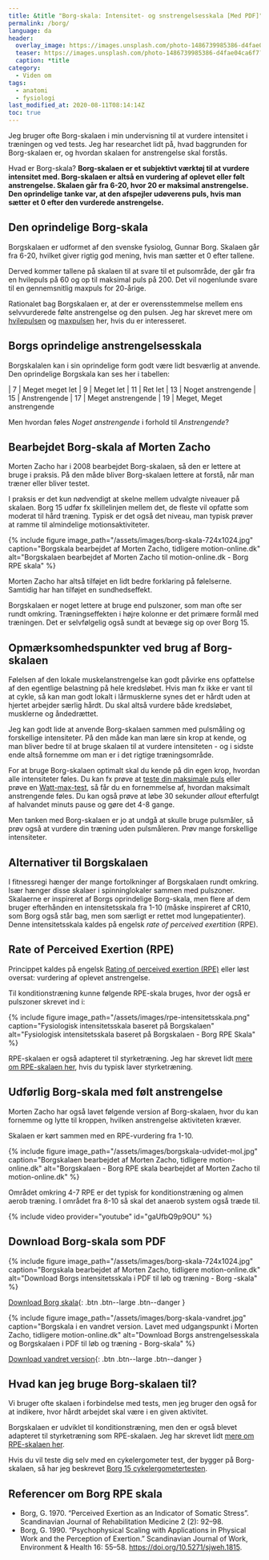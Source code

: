 ```yaml
---
title: &title "Borg-skala: Intensitet- og snstrengelsesskala [Med PDF]"
permalink: /borg/
language: da
header:
  overlay_image: https://images.unsplash.com/photo-1486739985386-d4fae04ca6f7?ixlib=rb-1.2.1&ixid=eyJhcHBfaWQiOjEyMDd9&auto=format&fit=crop&w=1652&q=80
  teaser: https://images.unsplash.com/photo-1486739985386-d4fae04ca6f7?ixlib=rb-1.2.1&ixid=eyJhcHBfaWQiOjEyMDd9&auto=format&fit=crop&w=400&q=80
  caption: *title
category:
  - Viden om
tags:
  - anatomi
  - fysiologi
last_modified_at: 2020-08-11T08:14:14Z
toc: true
---
```


Jeg bruger ofte Borg-skalaen i min undervisning til at vurdere intensitet i træningen og ved tests. Jeg har researchet lidt på, hvad baggrunden for Borg-skalaen er, og hvordan skalaen for anstrengelse skal forstås.

Hvad er Borg-skala? **Borg-skalaen er et subjektivt værktøj til at vurdere intensitet med. Borg-skalaen er altså en vurdering af oplevet eller følt anstrengelse. Skalaen går fra 6-20, hvor 20 er maksimal anstrengelse. Den oprindelige tanke var, at den afspejler udøverens puls, hvis man sætter et 0 efter den vurderede anstrengelse.** 

## Den oprindelige Borg-skala
 
Borgskalaen er udformet af den svenske fysiolog, Gunnar Borg. Skalaen går fra 6-20, hvilket giver rigtig god mening, hvis man sætter et 0 efter tallene.

Derved kommer tallene på skalaen til at svare til et pulsområde, der går fra en hvilepuls på 60 og op til maksimal puls på 200. Det vil nogenlunde svare til en gennemsnitlig maxpuls for 20-årige. 

Rationalet bag Borgskalaen er, at der er overensstemmelse mellem ens selvvurderede følte anstrengelse og den pulsen.
Jeg har skrevet mere om [hvilepulsen](/hvilepuls/) og [maxpulsen](/test-max-puls/) her, hvis du er interesseret.

## Borgs oprindelige anstrengelsesskala
 
Borgskalalen kan i sin oprindelige form godt være lidt besværlig at anvende. Den oprindelige Borgskala kan ses her i tabellen:
 
| 7 | Meget meget let
| 9 | Meget let
| 11 | Ret let
| 13 | Noget anstrengende
| 15 | Anstrengende 
| 17 | Meget anstrengende 
| 19 | Meget, Meget anstrengende
 
Men hvordan føles _Noget anstrengende_ i forhold til _Anstrengende_? 
 
## Bearbejdet Borg-skala af Morten Zacho
 
Morten Zacho har i 2008 bearbejdet Borg-skalaen, så den er lettere at bruge i praksis. På den måde bliver Borg-skalaen lettere at forstå, når man træner eller bliver testet.

I praksis er det kun nødvendigt at skelne mellem udvalgte niveauer på skalaen. Borg 15 udfør fx skillelinjen mellem det, de fleste vil opfatte som moderat til hård træning. Typisk er det også det niveau, man typisk prøver at ramme til almindelige motionsaktiviteter.

{% include figure image_path="/assets/images/borg-skala-724x1024.jpg" caption="Borgskala bearbejdet af Morten Zacho, tidligere motion-online.dk" alt="Borgskalaen bearbejdet af Morten Zacho til motion-online.dk - Borg RPE skala" %}
 
Morten Zacho har altså tilføjet en lidt bedre forklaring på følelserne. Samtidig har han tilføjet en sundhedseffekt.

Borgskalaen er noget lettere at bruge end pulszoner, som man ofte ser rundt omkring. Træningseffekten i højre kolonne er det primære formål med træningen. Det er selvfølgelig også sundt at bevæge sig op over Borg 15.

## Opmærksomhedspunkter ved brug af Borg-skalaen

Følelsen af den lokale muskelanstrengelse kan godt påvirke ens opfattelse af den egentlige belastning på hele kredsløbet. Hvis man fx ikke er vant til at cykle, så kan man godt lokalt i lårmusklerne synes det er hårdt uden at hjertet arbejder særlig hårdt. Du skal altså vurdere både kredsløbet, musklerne og åndedrættet.

Jeg kan godt lide at anvende Borg-skalaen sammen med pulsmåling og forskellige intensiteter. På den måde kan man lære sin krop at kende, og man bliver bedre til at bruge skalaen til at vurdere intensiteten - og i sidste ende altså fornemme om man er i det rigtige træningsområde. 

For at bruge Borg-skalaen optimalt skal du kende på din egen krop, hvordan alle intensiteter føles. Du kan fx prøve at [teste din maksimale puls](/test-max-puls/) eller prøve en [Watt-max-test](/kondital-wattmax/), så får du en fornemmelse af, hvordan maksimalt anstrengende føles. Du kan også prøve at løbe 30 sekunder _allout_ efterfulgt af halvandet minuts pause og gøre det 4-8 gange.

Men tanken med Borg-skalaen er jo at undgå at skulle bruge pulsmåler, så prøv også at vurdere din træning uden pulsmåleren. Prøv mange forskellige intensiteter.

## Alternativer til Borgskalaen

I fitnessregi hænger der mange fortolkninger af Borgskalaen rundt omkring. Især hænger disse skalaer i spinninglokaler sammen med pulszoner. Skalaerne er inspireret af Borgs oprindelige Borg-skala, men flere af dem bruger efterhånden en intensitetsskala fra 1-10 (måske inspireret af CR10, som Borg også står bag, men som særligt er rettet mod lungepatienter). Denne intensitetsskala kaldes på engelsk _rate of perceived exertition_ (RPE).

## Rate of Perceived Exertion (RPE)

Princippet kaldes på engelsk [Rating of perceived exertion (RPE)](https://en.wikipedia.org/wiki/Rating_of_perceived_exertion) eller løst oversat: vurdering af oplevet anstrengelse.

Til konditionstræning kunne følgende RPE-skala bruges, hvor der også er pulszoner skrevet ind i:

{% include figure image_path="/assets/images/rpe-intensitetsskala.png" caption="Fysiologisk intensitetsskala baseret på Borgskalaen" alt="Fysiologisk intensitetsskala baseret på Borgskalaen - Borg RPE Skala" %}

RPE-skalaen er også adapteret til styrketræning. Jeg har skrevet lidt [mere om RPE-skalaen her](/rpe/), hvis du typisk laver styrketræning.

## Udførlig Borg-skala med følt anstrengelse

Morten Zacho har også lavet følgende version af Borg-skalaen, hvor du kan fornemme og lytte til kroppen, hvilken anstrengelse aktiviteten kræver.
 
Skalaen er kørt sammen med en RPE-vurdering fra 1-10.

{% include figure image_path="/assets/images/borgskala-udvidet-mol.jpg" caption="Borgskalaen bearbejdet af Morten Zacho, tidligere motion-online.dk" alt="Borgskalaen - Borg RPE skala bearbejdet af Morten Zacho til motion-online.dk" %}

Området omkring 4-7 RPE er det typisk for konditionstræning og almen aerob træning. I området fra 8-10 så skal det anaerob system også træde til.

{% include video provider="youtube" id="gaUfbQ9p9OU" %}

## Download Borg-skala som PDF

{% include figure image_path="/assets/images/borg-skala-724x1024.jpg" caption="Borgskala bearbejdet af Morten Zacho, tidligere motion-online.dk" alt="Download Borgs intensitetsskala i PDF til løb og træning - Borg -skala" %}

[<i class='fas fa-file-pdf'></i> Download Borg skala](/assets/pdf/borg-skala-a4-format.pdf){: .btn .btn--large .btn--danger }

{% include figure image_path="/assets/images/borg-skala-vandret.jpg" caption="Borgskala i en vandret version. Lavet med udgangspunkt i Morten Zacho, tidligere motion-online.dk" alt="Download Borgs anstrengelsesskala og Borgskalaen i PDF til løb og træning - Borg-skala" %}

[<i class='fas fa-file-pdf'></i> Download vandret version](/assets/pdf/borg-skala-vandret.pdf){: .btn .btn--large .btn--danger }
 
## Hvad kan jeg bruge Borg-skalaen til?

Vi bruger ofte skalaen i forbindelse med tests, men jeg bruger den også for at indikere, hvor hårdt arbejdet skal være i en given aktivitet. 

Borgskalaen er udviklet til konditionstræning, men den er også blevet adapteret til styrketræning som RPE-skalaen. Jeg har skrevet lidt [mere om RPE-skalaen her](/rpe/).

Hvis du vil teste dig selv med en cykelergometer test, der bygger på Borg-skalaen, så har jeg beskrevet [Borg 15 cykelergometertesten](/kondital-borg15/). 

## Referencer om Borg RPE skala

- Borg, G. 1970. “Perceived Exertion as an Indicator of Somatic Stress”. Scandinavian Journal of Rehabilitation Medicine 2 (2): 92–98.
- Borg, G. 1990. “Psychophysical Scaling with Applications in Physical Work and the Perception of Exertion.” Scandinavian Journal of Work, Environment & Health 16: 55–58. <https://doi.org/10.5271/sjweh.1815>.
